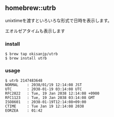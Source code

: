 ## homebrew::utrb

unixtimeを渡すといろいろな形式で日時を表示します。

エオルゼアタイムも表示します

### install

```
$ brew tap okisanjp/utrb
$ brew install utrb
```

### usage

```
$ utrb 2147483648
NORMAL    : 2038/01/19 12:14:08 JST
UTC       : 2038-01-19 03:14:08 UTC
RFC2822   : Tue, 19 Jan 2038 12:14:08 +0900
RFC1123   : Tue, 19 Jan 2038 03:14:08 GMT
ISO8601   : 2038-01-19T12:14:08+09:00
CTIME     : Tue Jan 19 12:14:08 2038
EORZEA    : 01:42
```
